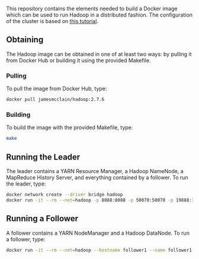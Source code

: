 This repository contains the elements needed to build a Docker image which can be used to run Hadoop in a distributed fashion.
The configuration of the cluster is based on [this tutorial](https://hadoop.apache.org/docs/current/hadoop-project-dist/hadoop-common/ClusterSetup.html).

## Obtaining ##

The Hadoop image can be obtained in one of at least two ways:
by pulling it from Docker Hub or building it using the provided Makefile.

### Pulling ###

To pull the image from Docker Hub, type:

```bash
docker pull jamesmcclain/hadoop:2.7.6
```

### Building ###

To build the image with the provided Makefile, type:

```bash
make
```

## Running the Leader ###

The leader contains a YARN Resource Manager, a Hadoop NameNode, a MapReduce History Server, and everything contained by a follower.
To run the leader, type:

```bash
docker network create --driver bridge hadoop
docker run -it --rm --net=hadoop -p 8088:8088 -p 50070:50070 -p 19888:19888 --hostname leader --name leader --entrypoint /scripts/leader.sh jamesmcclain/hadoop:2.7.6
```

## Running a Follower ###

A follower contains a YARN NodeManager and a Hadoop DataNode.
To run a follower, type:

```bash
docker run -it --rm --net=hadoop --hostname follower1 --name follower1 --entrypoint /scripts/follower.sh jamesmcclain/hadoop:2.7.6
```

